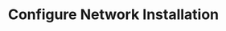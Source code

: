 ---
sidebar_position: 2
title: "Configure Network Installation"
sidebar_label: "Configure Network Installation"
description: "Implement network-based Debian deployment - setup PXE boot, configure network repositories, establish remote installation, and deploy over network infrastructure."
keywords:
  - "debian network installation"
  - "pxe boot setup"
  - "network repositories"
  - "remote installation"
  - "network deployment"
tags:
  - debian
  - network-installation
  - pxe-boot
  - network-repositories
  - remote-deployment
slug: /linux/debian/installation/automated-install/configure-network-installation
---